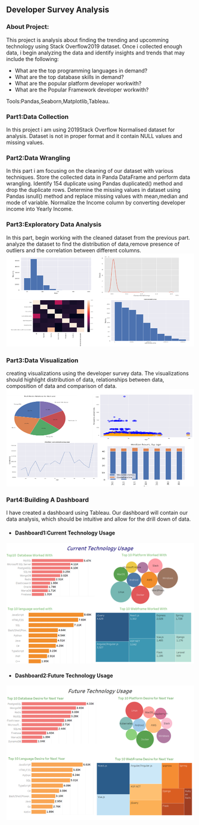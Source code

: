 ##  Developer Survey Analysis

### About Project:
This project is analysis about finding the trending and upcomming technology using Stack Overflow2019 dataset.
Once i collected enough data, i begin analyzing the data and identify insights and trends that may include the following:

* What are the top programming languages in demand?
* What are the top database skills in demand?
* What are the popular platform developer workwith?
* What are the Popular Framework developer workwith?
 
 Tools:Pandas,Seaborn,Matplotlib,Tableau.
 
### Part1:Data Collection
In this project i am using 2019Stack Overflow Normalised dataset for analysis.
Dataset is not in proper format and it contain NULL values and missing values.

### Part2:Data Wrangling
In this part i am  focusing on the cleaning of our dataset with various techniques.
Store the collected data in Panda DataFrame and perform data wrangling.
Identify 154 duplicate using Pandas duplicated() method and drop the duplicate rows.
Determine the missing values in dataset using Pandas isnull() method and replace missing values with mean,median and mode of variable.
Normalize the Income column by converting developer income into Yearly Income.
### Part3:Exploratory Data Analysis
In this part, begin working with the cleaned dataset from the previous part.
analyze the dataset to find the distribution of data,remove presence of outliers and the correlation between different columns.
<img src="D2.png"  height="250" width="600">
### Part3:Data Visualization
creating  visualizations using the developer survey data. 
The visualizations should highlight distribution of data, relationships between data, composition of data and comparison of data.
<img src="D 1.png"  height="260" width="700">
### Part4:Building A Dashboard
I have created a dashboard using Tableau. 
Our dashboard will contain our data analysis, which should be intuitive and allow for the drill down of data.
* #### Dashboard1:Current Technology Usage
<img src="Current Technology Usage.png" >

* #### Dashboard2:Future Technology Usage
<img src="Future Technology Usage.png" >











